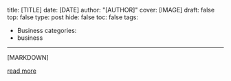title: [TITLE]
date: [DATE]
author: "[AUTHOR]"
cover: [IMAGE]
draft: false
top: false
type: post
hide: false
toc: false
tags:
  - Business
categories:
  - business
---

[MARKDOWN]

[read more]([LINK])

